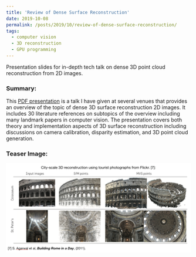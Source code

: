 ```yaml
---
title: 'Review of Dense Surface Reconstruction'
date: 2019-10-08
permalink: /posts/2019/10/review-of-dense-surface-reconstruction/
tags:
  - computer vision
  - 3D reconstruction
  - GPU programming
---
```


Presentation slides for in-depth tech talk on dense 3D point cloud reconstruction from 2D images.

### Summary:

This [PDF presentation](/content/dense-surface-reconstruction.pdf) is a talk I have given at several venues that provides an overview of the topic of dense 3D surface reconstruction 2D images. It includes 30 literature references on subtopics of the overview including many landmark papers in computer vision. The presentation covers both theory and implementation aspects of 3D surface reconstruction including discussions on camera calibration, disparity estimation, and 3D point cloud generation.

### Teaser Image:
![Teaser Image](/content/dsr_figure.png)
